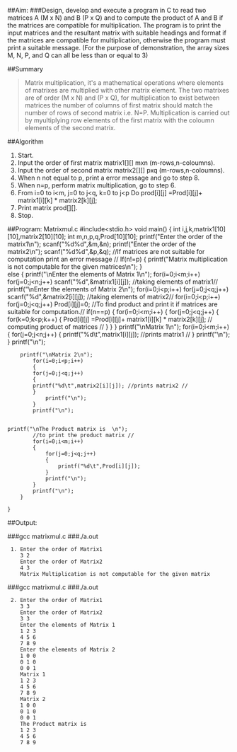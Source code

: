 ##Aim:
###Design, develop and execute a program in C to read two matrices A (M x N) and B (P x Q) and to compute the product of A and B if the matrices are compatible for multiplication. The program is to print the input matrices and the resultant matrix with suitable headings and format if the matrices are compatible for multiplication, otherwise the program must print a suitable message. (For the purpose of demonstration, the array sizes M, N, P, and Q can all be less than or equal to 3)

##Summary

>Matrix multiplication, it's a mathematical operations where elements of matrixes are multiplied with other matrix element. The two matrixes are of order (M x N) and (P x Q), for multiplication to exist between matrices the number of columns of first matrix should match the number of rows of second matrix i.e. N=P. Multiplication is carried out by myultiplying row  elements of the first matrix with the coloumn elements of the second matrix. 
    
##Algorithm
1. Start.
2. Input the order of first matrix   matrix1[][]       mxn  (m-rows,n-coloumns).
3. Input the order of second matrix  matrix2[][]     pxq  (m-rows,n-coloumns).
4. When n not equal to p, print a error message and   go to step 8.
5. When n=p, perform matrix multiplication, go to step 6.
6. From i=0 to i<m, j=0 to j<q, k=0 to j<p
		Do    prod[i][j] =Prod[i][j]+ matrix1[i][k] * matrix2[k][j];  
7. Print matrix  prod[][].
8. Stop.
  
##Program: Matrixmul.c
	#include<stdio.h>
	void main()
	{
		int i,j,k,matrix1[10][10],matrix2[10][10];
		int m,n,p,q,Prod[10][10];
		printf("Enter the order of the matrix1\n");
		scanf("%d%d",&m,&n); 
		printf("Enter the order of the matrix2\n");
		scanf("%d%d",&p,&q);
	//If matrices are not suitable for computation print an   error message //
		If(n!=p)
		{
		printf("Matrix multiplication is not computable for the given matrices\n");
		}	
	else
	{
		printf("\nEnter the elements of Matrix 1\n"); 
		for(i=0;i<m;i++) 
			for(j=0;j<n;j++) 
 	scanf("%d",&matrix1[i][j]); //taking elements of matrix1//
		printf("\nEnter the elements of Matrix 2\n"); 
		for(i=0;i<p;i++) 
			for(j=0;j<q;j++) 
	scanf("%d",&matrix2[i][j]); //taking elements of matrix2//
		for(i=0;i<p;i++)
        		for(j=0;j<q;j++)
               			Prod[i][j]=0;
		//To find product and print it if matrices are suitable for computation.//
		if(n==p)
		{
			for(i=0;i<m;i++) 
			{ 
		 	for(j=0;j<q;j++) 
		 	{ 
		  	for(k=0;k<p;k++) 
		   	{ 
				Prod[i][j] =Prod[i][j]+ matrix1[i][k] * matrix2[k][j];  // computing product of matrices //
				} 
		 	} 
		} 
       	printf("\nMatrix 1\n"); 
			for(i=0;i<m;i++) 
			{ 
		 	for(j=0;j<n;j++) 
		 	{ 
		  	printf("%d\t",matrix1[i][j]); //prints matrix1 //
		 	} 
				printf("\n"); 
			} 
			printf("\n"); 

		printf("\nMatrix 2\n"); 
			for(i=0;i<p;i++) 
			{ 
		 	for(j=0;j<q;j++) 
		 	{ 
		  	printf("%d\t",matrix2[i][j]); //prints matrix2 //
		 	} 
				printf("\n"); 
			} 
			printf("\n"); 

		
	printf("\nThe Product matrix is  \n"); 
			//to print the product matrix //
			for(i=0;i<m;i++) 
			{ 
				for(j=0;j<q;j++) 
				{ 
					printf("%d\t",Prod[i][j]); 
				} 
				printf("\n"); 
			} 
			printf("\n"); 
		}
	
	} 

##Output:

###gcc matrixmul.c
###./a.out


     1. Enter the order of Matrix1
        3 2
        Enter the order of Matrix2
        4 3
        Matrix Multiplication is not computable for the given matrix 



###gcc matrixmul.c
###./a.out

     2. Enter the order of Matrix1
        3 3
        Enter the order of Matrix2
        3 3
        Enter the elements of Matrix 1
        1 2 3
        4 5 6
        7 8 9
        Enter the elements of Matrix 2
        1 0 0
        0 1 0
        0 0 1
        Matrix 1
        1 2 3
        4 5 6
        7 8 9
        Matrix 2
        1 0 0
        0 1 0
        0 0 1
        The Product matrix is
        1 2 3
        4 5 6
        7 8 9